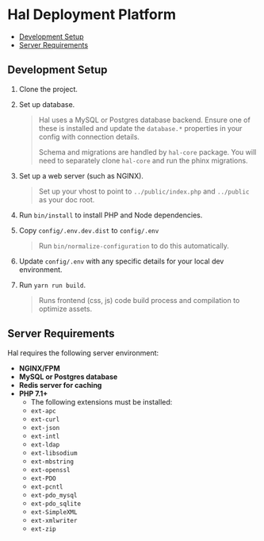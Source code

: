# Hal Deployment Platform

- [Development Setup](#development-setup)
- [Server Requirements](#server-requirements)

## Development Setup

1. Clone the project.

2. Set up database.
    > Hal uses a MySQL or Postgres database backend. Ensure one of these is installed and
    > update the `database.*` properties in your config with connection details.
    >
    > Schema and migrations are handled by `hal-core` package. You will need to separately clone `hal-core` and run the phinx migrations.

3. Set up a web server (such as NGINX).
    > Set up your vhost to point to `../public/index.php` and `../public` as your doc root.

4. Run `bin/install` to install PHP and Node dependencies.

5. Copy `config/.env.dev.dist` to `config/.env`
    > Run `bin/normalize-configuration` to do this automatically.

6. Update `config/.env` with any specific details for your local dev environment.
7. Run `yarn run build`.
    > Runs frontend (css, js) code build process and compilation to optimize assets.

## Server Requirements

Hal requires the following server environment:

- **NGINX/FPM**
- **MySQL or Postgres database**
- **Redis server for caching**
- **PHP 7.1+**
    - The following extensions must be installed:
    - `ext-apc`
    - `ext-curl`
    - `ext-json`
    - `ext-intl`
    - `ext-ldap`
    - `ext-libsodium`
    - `ext-mbstring`
    - `ext-openssl`
    - `ext-PDO`
    - `ext-pcntl`
    - `ext-pdo_mysql`
    - `ext-pdo_sqlite`
    - `ext-SimpleXML`
    - `ext-xmlwriter`
    - `ext-zip`
